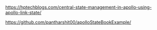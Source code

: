 https://hptechblogs.com/central-state-management-in-apollo-using-apollo-link-state/

https://github.com/pantharshit00/apolloStateBookExample/
